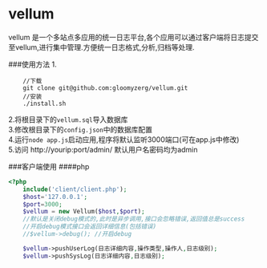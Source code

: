 vellum
=============
vellum 是一个多站点多应用的统一日志平台,各个应用可以通过客户端将日志提交至vellum,进行集中管理.方便统一日志格式,分析,归档等处理.


###使用方法
1.
```
	//下载
	git clone git@github.com:gloomyzerg/vellum.git
	//安装
	./install.sh
```
2.将根目录下的```vellum.sql```导入数据库  
3.修改根目录下的```config.json```中的数据库配置  
4.运行```node app.js```启动应用,程序将默认监听3000端口(可在app.js中修改)  
5.访问 http://yourip:port/admin/ 默认用户名密码均为admin  

###客户端使用
####php
```php
<?php
	include('client/client.php');
	$host='127.0.0.1';
	$port=3000;
	$vellum = new Vellum($host,$port);
	//默认是关闭debug模式的,此时是异步调用,接口会忽略错误,返回值总是success
	//开启debug模式接口会返回详细信息(包括错误)
	//$vellum->debug(); //开启debug

	$vellum->pushUserLog(日志详细内容,操作类型,操作人,日志级别);
	$vellum->pushSysLog(日志详细内容,日志级别);


```
